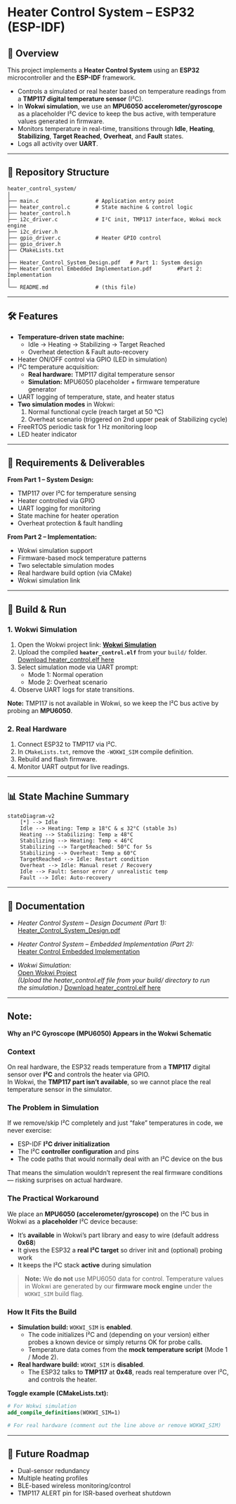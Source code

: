 # Heater Control System – ESP32 (ESP-IDF)

## 📌 Overview
This project implements a **Heater Control System** using an **ESP32** microcontroller and the **ESP-IDF** framework.

- Controls a simulated or real heater based on temperature readings from a **TMP117 digital temperature sensor** (I²C).
- In **Wokwi simulation**, we use an **MPU6050 accelerometer/gyroscope** as a placeholder I²C device to keep the bus active, with temperature values generated in firmware.
- Monitors temperature in real-time, transitions through **Idle**, **Heating**, **Stabilizing**, **Target Reached**, **Overheat**, and **Fault** states.
- Logs all activity over **UART**.

---

## 📂 Repository Structure
```
heater_control_system/
│
├── main.c                  # Application entry point
├── heater_control.c        # State machine & control logic
├── heater_control.h
├── i2c_driver.c            # I²C init, TMP117 interface, Wokwi mock engine
├── i2c_driver.h
├── gpio_driver.c           # Heater GPIO control
├── gpio_driver.h
├── CMakeLists.txt
│
├── Heater_Control_System_Design.pdf   # Part 1: System design
├── Heater Control Embedded Implementation.pdf        #Part 2:
Implementation
│
└── README.md               # (this file)
```

---

## 🛠 Features
- **Temperature-driven state machine:**
  - Idle → Heating → Stabilizing → Target Reached
  - Overheat detection & Fault auto-recovery
- Heater ON/OFF control via GPIO (LED in simulation)
- I²C temperature acquisition:
  - **Real hardware:** TMP117 digital temperature sensor
  - **Simulation:** MPU6050 placeholder + firmware temperature generator
- UART logging of temperature, state, and heater status
- **Two simulation modes** in Wokwi:
  1. Normal functional cycle (reach target at 50 °C)
  2. Overheat scenario (triggered on 2nd upper peak of Stabilizing cycle)
- FreeRTOS periodic task for 1 Hz monitoring loop
- LED heater indicator

---

## 📜 Requirements & Deliverables
**From Part 1 – System Design:**
- TMP117 over I²C for temperature sensing
- Heater controlled via GPIO
- UART logging for monitoring
- State machine for heater operation
- Overheat protection & fault handling

**From Part 2 – Implementation:**
- Wokwi simulation support
- Firmware-based mock temperature patterns
- Two selectable simulation modes
- Real hardware build option (via CMake)
- Wokwi simulation link

---

## 🔧 Build & Run

### 1. Wokwi Simulation
1. Open the Wokwi project link: **[Wokwi Simulation](https://wokwi.com/projects/439005910473186305)**
2. Upload the compiled **`heater_control.elf`** from your `build/` folder.  [Download heater_control.elf here](build/heater_control.elf)
3. Select simulation mode via UART prompt:
   - Mode 1: Normal operation
   - Mode 2: Overheat scenario
4. Observe UART logs for state transitions.

**Note:** TMP117 is not available in Wokwi, so we keep the I²C bus active by probing an **MPU6050**.

### 2. Real Hardware
1. Connect ESP32 to TMP117 via I²C.
2. In `CMakeLists.txt`, remove the `-WOKWI_SIM` compile definition.
3. Rebuild and flash firmware.
4. Monitor UART output for live readings.

---

## 📊 State Machine Summary
```mermaid
stateDiagram-v2
    [*] --> Idle
    Idle --> Heating: Temp ≥ 18°C & ≤ 32°C (stable 3s)
    Heating --> Stabilizing: Temp ≥ 48°C
    Stabilizing --> Heating: Temp < 46°C
    Stabilizing --> TargetReached: 50°C for 5s
    Stabilizing --> Overheat: Temp ≥ 60°C
    TargetReached --> Idle: Restart condition
    Overheat --> Idle: Manual reset / Recovery
    Idle --> Fault: Sensor error / unrealistic temp
    Fault --> Idle: Auto-recovery
```

---

## 📄 Documentation

- *Heater Control System – Design Document (Part 1):*  
  [Heater_Control_System_Design.pdf](https://drive.google.com/file/d/1xpcoW7fJzsuvvs_NyNr0kD80tkMxAuj-/view?usp=drivesdk)

- *Heater Control System – Embedded Implementation (Part 2):*  
  [Heater Control Embedded Implementation](https://drive.google.com/file/d/1xlTkeXc543P2LGpKaSJwQQFb-wdq7z9l/view?usp=drivesdk)

- *Wokwi Simulation:*  
  [Open Wokwi Project](https://wokwi.com/projects/439005910473186305)  
  *(Upload the heater_control.elf file from your build/ directory to run the simulation.)*
   [Download heater_control.elf here](build/heater_control.elf)

---
## Note:
**Why an I²C Gyroscope (MPU6050) Appears in the Wokwi Schematic**

### Context
On real hardware, the ESP32 reads temperature from a **TMP117** digital sensor over **I²C** and controls the heater via GPIO.  
In Wokwi, the **TMP117 part isn’t available**, so we cannot place the real temperature sensor in the simulator.

### The Problem in Simulation
If we remove/skip I²C completely and just “fake” temperatures in code, we never exercise:
- ESP-IDF **I²C driver initialization**
- The I²C **controller configuration** and pins
- The code paths that would normally deal with an I²C device on the bus

That means the simulation wouldn’t represent the real firmware conditions — risking surprises on actual hardware.

### The Practical Workaround
We place an **MPU6050 (accelerometer/gyroscope)** on the I²C bus in Wokwi as a **placeholder** I²C device because:
- It’s **available** in Wokwi’s part library and easy to wire (default address **0x68**)
- It gives the ESP32 a **real I²C target** so driver init and (optional) probing work
- It keeps the I²C stack **active** during simulation

> **Note:** We **do not** use MPU6050 data for control. Temperature values in Wokwi are generated by our **firmware mock engine** under the `WOKWI_SIM` build flag.

### How It Fits the Build
- **Simulation build:** `WOKWI_SIM` is **enabled**.  
  - The code initializes I²C and (depending on your version) either probes a known device or simply returns OK for probe calls.  
  - Temperature data comes from the **mock temperature script** (Mode 1 / Mode 2).
- **Real hardware build:** `WOKWI_SIM` is **disabled**.  
  - The ESP32 talks to **TMP117** at **0x48**, reads real temperature over I²C, and controls the heater.

**Toggle example (CMakeLists.txt):**
```cmake
# For Wokwi simulation
add_compile_definitions(WOKWI_SIM=1)

# For real hardware (comment out the line above or remove WOKWI_SIM)

```

---

## 🚀 Future Roadmap
- Dual-sensor redundancy
- Multiple heating profiles
- BLE-based wireless monitoring/control
- TMP117 ALERT pin for ISR-based overheat shutdown


